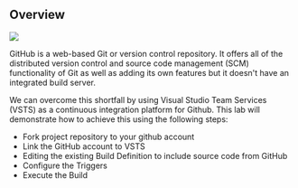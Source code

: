 ## Overview

![](http://bit.ly/2nh5uv1)

GitHub is a web-based Git or version control repository. It offers all of the distributed version control and source code management (SCM) functionality of Git as well as adding its own features but it doesn't have an integrated build server.

We can overcome this shortfall by using Visual Studio Team Services (VSTS) as a continuous integration platform for Github. This lab will demonstrate how to achieve this using the following steps:

- Fork project repository to your github account
- Link the GitHub account to VSTS
- Editing the existing Build Definition to include source code from GitHub
- Configure the Triggers
- Execute the Build